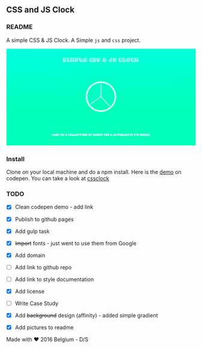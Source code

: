 ## CSS and JS Clock

### README

A simple CSS &amp; JS Clock. A Simple `js` and `css` project.

![cssclock screenshot](src/img/cssclock.png)

### Install
 Clone on your local machine and do a npm install.
 Here is the [demo](http://codepen.io/intercoder/pen/0a7aa8be6c89bf0d5ac133b173dd35f6?editors=1100) on codepen. You can take a look at [cssclock](http://cssclock.site)

### TODO
- [x] Clean codepen demo - add link
- [x] Publish to github pages
- [x] Add gulp task
- [x] ~~Import~~ fonts - just went to use them from Google
- [x] Add domain
- [ ] Add link to github repo
- [ ] Add link to style documentation
- [x] Add license
- [ ] Write Case Study
- [x] Add ~~background~~ design (affinity) - added simple gradient
- [x] Add pictures to readme


Made with ❤  2016 Belgium - D/S
